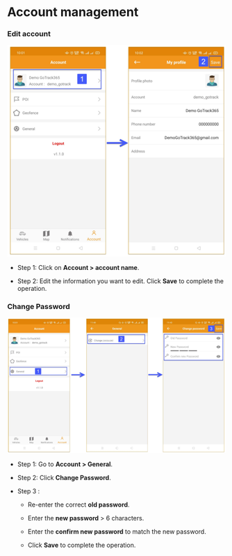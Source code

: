 # Account management

### Edit account

<span class="icon-left5">![Interface Web](/docs/assets/images/web-english/gotrack365-el/account-management.jpg)

- Step 1: Click on **Account > account name**.

- Step 2: Edit the information you want to edit. Click **Save** to complete the operation.

### Change Password

<span style="display:block;text-align:center">![Interface Web](/docs/assets/images/web-english/gotrack365-el/account-management-3.jpg)


- Step 1: Go to **Account > General**.

- Step 2: Click **Change Password**.

- Step 3 :

    * Re-enter the correct **old password**.
     
    * Enter the **new password** > 6 characters.
     
    * Enter the **confirm new password** to match the new password.
     
    * Click **Save** to complete the operation.